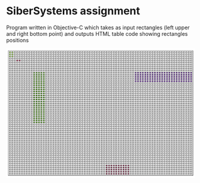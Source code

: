 # SiberSystems assignment

Program written in Objective-C which takes as input rectangles (left upper and right bottom point) and outputs HTML table code showing rectangles positions

![](https://github.com/N-ihad/media/blob/master/SyberSystems-assignment.png)

